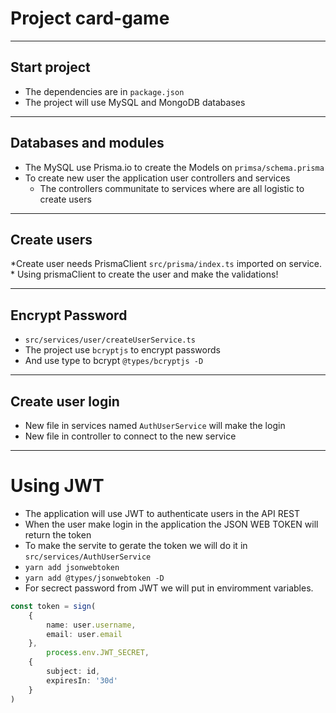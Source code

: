 # Project card-game
***
## Start project
* The dependencies are in `package.json`
* The project will use MySQL and MongoDB databases
***
## Databases and modules
* The MySQL use Prisma.io to create the Models on `primsa/schema.prisma`
* To create new user the application user controllers and services
    * The controllers communitate to services where are all logistic to create users
***
## Create users
*Create user needs PrismaClient `src/prisma/index.ts` imported on service.
    * Using prismaClient to create the user and make the validations!
***
## Encrypt Password
* `src/services/user/createUserService.ts`
* The project use `bcryptjs` to encrypt passwords
* And use type to bcrypt `@types/bcryptjs -D`
***
## Create user login
* New file in services named `AuthUserService` will make the login
* New file in controller to connect to the new service
***
# Using JWT
* The application will use JWT to authenticate users in the API REST
* When the user make login in the application the JSON WEB TOKEN will return the token
* To make the servite to gerate the token we will do it in `src/services/AuthUserService`
* `yarn add jsonwebtoken`
* `yarn add @types/jsonwebtoken -D`
* For secrect password from JWT we will put in enviromment variables.
```ts
const token = sign(
    {
        name: user.username,
        email: user.email
    },
        process.env.JWT_SECRET,
    {
        subject: id,
        expiresIn: '30d'
    }
)
```